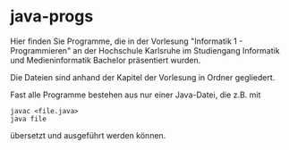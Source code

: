 # java-progs
Hier finden Sie Programme, die in der Vorlesung "Informatik 1 - Programmieren" an der Hochschule Karlsruhe im Studiengang Informatik und Medieninformatik Bachelor präsentiert wurden.

Die Dateien sind anhand der Kapitel der Vorlesung in Ordner gegliedert.

Fast alle Programme bestehen aus nur einer Java-Datei, die z.B. mit

```
javac <file.java>
java file
```

übersetzt und ausgeführt werden können.
